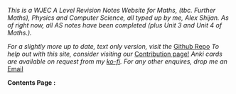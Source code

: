 *This is a WJEC A Level Revision Notes Website for Maths, (tbc. Further Maths), Physics and Computer Science, all typed up by me, Alex Shijan. As of right now, all AS notes have been completed (plus Unit 3 and Unit 4 of Maths.).* 

*For a slightly more up to date, text only version, visit the* [Github Repo](https://github.com/alexgshijan/rev_notes/tree/main/Revision%20Notes) 
*To help out with this site, consider visiting our* [Contribution page!](https://donate.shijan.co.uk)
*Anki cards are available on request from my [ko-fi](https://ko-fi.com/c/ca30d02b84).*
*For any other enquires, drop me an* [Email](mailto:alex@shijan.co.uk)

**Contents Page :** 
```folder-index-content
```

